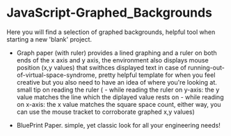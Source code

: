 # JavaScript-Graphed_Backgrounds
Here you will find a selection of graphed backgrounds, helpful tool when starting a new 'blank' project.

- Graph paper (with ruler) provides a lined graphing and a ruler on both ends of the x axis and y axis, the environment also displays mouse position (x,y values) that swithces displayed text in case of running-out-of-virtual-space-syndrome, pretty helpful template for when you feel creative but you also need to have an idea of where you're looking at. small tip on reading the ruler ( - while reading the ruler on y-axis: the y value matches the line which the diplayed value rests on - while reading on x-axis: the x value matches the square space count, either way, you can use the mouse tracket to corroborate graphed x,y values)

- BluePrint Paper.
simple, yet classic look for all your engineering needs!
